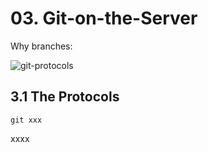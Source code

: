 # 03. Git-on-the-Server
Why branches:



![git-protocols](C:\temp\git\Git-Studies\03-git-on-servr\git-protocols.jpg)

##  3.1 The Protocols

`git xxx`

xxxx


